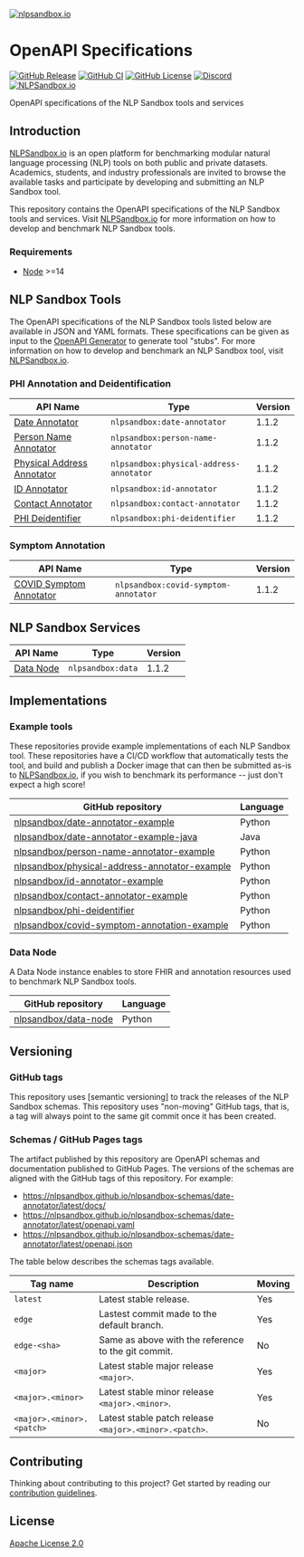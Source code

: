 [![nlpsandbox.io](https://nlpsandbox.github.io/nlpsandbox-themes/banner/Banner@3x.png)](https://nlpsandbox.io)

# OpenAPI Specifications

[![GitHub Release](https://img.shields.io/github/release/nlpsandbox/nlpsandbox-schemas.svg?include_prereleases&color=94398d&labelColor=555555&logoColor=ffffff&style=for-the-badge&logo=github)](https://github.com/nlpsandbox/nlpsandbox-schemas/releases)
[![GitHub CI](https://img.shields.io/github/workflow/status/nlpsandbox/nlpsandbox-schemas/CI.svg?color=94398d&labelColor=555555&logoColor=ffffff&style=for-the-badge&logo=github)](https://github.com/nlpsandbox/nlpsandbox-schemas)
[![GitHub License](https://img.shields.io/github/license/nlpsandbox/nlpsandbox-schemas.svg?color=94398d&labelColor=555555&logoColor=ffffff&style=for-the-badge&logo=github)](https://github.com/nlpsandbox/nlpsandbox-schemas)
[![Discord](https://img.shields.io/discord/770484164393828373.svg?color=94398d&labelColor=555555&logoColor=ffffff&style=for-the-badge&label=Discord&logo=discord)](https://discord.gg/Zb4ymtF "Realtime support / chat with the community and the team")
[![NLPSandbox.io](https://img.shields.io/badge/nlpsandbox\.io-blue.svg?color=94398d&labelColor=555555&logoColor=ffffff&style=for-the-badge&logo=data:image/svg%2bxml;base64,PHN2ZyByb2xlPSJpbWciIHZpZXdCb3g9IjAgMCAyNCAyNCIgeG1sbnM9Imh0dHA6Ly93d3cudzMub3JnLzIwMDAvc3ZnIj48cGF0aCBkPSJtMy4yIDcuOS0xLjctMXYxMS40bDkuOSA1LjdWMTIuNkw1LjYgOS4zIDMuMiA3Ljl6bTE3LjEtMS4zIDEuNS0uOUwxMiAwIDIuMiA1LjdsMi42IDEuNS4xLjEgMS43IDEgNS41IDMuMiA1LjEtMyAzLjEtMS45ek0xMiA5LjUgOS4zIDcuOSA3LjQgNi44bC0xLjctMS0uMS0uMWgtLjFMMTIgMS45bDYuNSAzLjhMMTYuMyA3IDEyIDkuNXptOC44LTEuNi0yLjQgMS40LS41LjItNS4zIDMuMVYyNGw5LjktNS43VjYuOWwtMS43IDF6IiBmaWxsPSIjZmZmIi8+PC9zdmc+)](https://nlpsandbox.io "NLPSandbox.io")

OpenAPI specifications of the NLP Sandbox tools and services

## Introduction

[NLPSandbox.io] is an open platform for benchmarking modular natural language
processing (NLP) tools on both public and private datasets. Academics, students,
and industry professionals are invited to browse the available tasks and
participate by developing and submitting an NLP Sandbox tool.

This repository contains the OpenAPI specifications of the NLP Sandbox tools and
services. Visit [NLPSandbox.io] for more information on how to develop and
benchmark NLP Sandbox tools.

### Requirements

- [Node] >=14

## NLP Sandbox Tools

The OpenAPI specifications of the NLP Sandbox tools listed below are available
in JSON and YAML formats. These specifications can be given as input to the
[OpenAPI Generator] to generate tool "stubs". For more information on how to
develop and benchmark an NLP Sandbox tool, visit [NLPSandbox.io].

### PHI Annotation and Deidentification

API Name                     | Type                                    | Version
-----------------------------|-----------------------------------------|--------
[Date Annotator]             | `nlpsandbox:date-annotator`             | 1.1.2
[Person Name Annotator]      | `nlpsandbox:person-name-annotator`      | 1.1.2
[Physical Address Annotator] | `nlpsandbox:physical-address-annotator` | 1.1.2
[ID Annotator]               | `nlpsandbox:id-annotator`               | 1.1.2
[Contact Annotator]          | `nlpsandbox:contact-annotator`          | 1.1.2
[PHI Deidentifier]           | `nlpsandbox:phi-deidentifier`           | 1.1.2

### Symptom Annotation

API Name                     | Type                                    | Version
-----------------------------|-----------------------------------------|--------
[COVID Symptom Annotator]    | `nlpsandbox:covid-symptom-annotator`    | 1.1.2

## NLP Sandbox Services

API Name                | Type                                    | Version
------------------------|-----------------------------------------|--------
[Data Node]             | `nlpsandbox:data`                       | 1.1.2

## Implementations

### Example tools

These repositories provide example implementations of each NLP Sandbox tool.
These repositories have a CI/CD workflow that automatically tests the tool, and
build and publish a Docker image that can then be submitted as-is to
[NLPSandbox.io], if you wish to benchmark its performance -- just don't expect a
high score!

GitHub repository                               | Language
------------------------------------------------|---------
[nlpsandbox/date-annotator-example]             | Python
[nlpsandbox/date-annotator-example-java]        | Java
[nlpsandbox/person-name-annotator-example]      | Python
[nlpsandbox/physical-address-annotator-example] | Python
[nlpsandbox/id-annotator-example]               | Python
[nlpsandbox/contact-annotator-example]          | Python
[nlpsandbox/phi-deidentifier]                   | Python
[nlpsandbox/covid-symptom-annotation-example]   | Python

### Data Node

A Data Node instance enables to store FHIR and annotation resources used to
benchmark NLP Sandbox tools.

GitHub repository                               | Language
------------------------------------------------|---------
[nlpsandbox/data-node]                          | Python

## Versioning

### GitHub tags

This repository uses [semantic versioning] to track the releases of the NLP
Sandbox schemas. This repository uses "non-moving" GitHub tags, that is, a tag
will always point to the same git commit once it has been created.

### Schemas / GitHub Pages tags

The artifact published by this repository are OpenAPI schemas and documentation
published to GitHub Pages. The versions of the schemas are aligned with the
GitHub tags of this repository. For example:

- https://nlpsandbox.github.io/nlpsandbox-schemas/date-annotator/latest/docs/
- https://nlpsandbox.github.io/nlpsandbox-schemas/date-annotator/latest/openapi.yaml
- https://nlpsandbox.github.io/nlpsandbox-schemas/date-annotator/latest/openapi.json

The table below describes the schemas tags available.

| Tag name                        | Description                                            | Moving
|---------------------------------|--------------------------------------------------------|-------
| `latest`                        | Latest stable release.                                 | Yes
| `edge`                          | Lastest commit made to the default branch.             | Yes
| `edge-<sha>`                    | Same as above with the reference to the git commit.    | No
| `<major>`                       | Latest stable major release `<major>`.                 | Yes
| `<major>.<minor>`               | Latest stable minor release `<major>.<minor>`.         | Yes
| `<major>.<minor>.<patch>`       | Latest stable patch release `<major>.<minor>.<patch>`. | No

## Contributing

Thinking about contributing to this project? Get started by reading our
[contribution guidelines].

## License

[Apache License 2.0]

<!-- Links -->

[NLPSandbox.io]: https://nlpsandbox.io
[Date Annotator]: https://nlpsandbox.github.io/nlpsandbox-schemas/date-annotator/latest/docs/
[Person Name Annotator]: https://nlpsandbox.github.io/nlpsandbox-schemas/person-name-annotator/latest/docs/
[Physical Address Annotator]: https://nlpsandbox.github.io/nlpsandbox-schemas/physical-address-annotator/latest/docs/
[ID Annotator]: https://nlpsandbox.github.io/nlpsandbox-schemas/id-annotator/latest/docs/
[Contact Annotator]: https://nlpsandbox.github.io/nlpsandbox-schemas/contact-annotator/latest/docs/
[PHI Deidentifier]: https://nlpsandbox.github.io/nlpsandbox-schemas/phi-deidentifier/latest/docs/
[COVID Symptom Annotator]: https://nlpsandbox.github.io/nlpsandbox-schemas/covid-symptom-annotator/latest/docs/
[Data Node]: https://nlpsandbox.github.io/nlpsandbox-schemas/data-node/latest/docs/
[OpenAPI Generator]: https://github.com/OpenAPITools/openapi-generator
[nlpsandbox/date-annotator-example]: https://github.com/nlpsandbox/date-annotator-example
[nlpsandbox/date-annotator-example-java]: https://github.com/nlpsandbox/date-annotator-example-java
[nlpsandbox/person-name-annotator-example]: https://github.com/nlpsandbox/person-name-annotator-example
[nlpsandbox/physical-address-annotator-example]: https://github.com/nlpsandbox/physical-address-annotator-example
[nlpsandbox/id-annotator-example]: https://github.com/nlpsandbox/id-annotator-example
[nlpsandbox/contact-annotator-example]: https://github.com/nlpsandbox/contact-annotator-example
[nlpsandbox/phi-deidentifier]: https://github.com/nlpsandbox/phi-deidentifier
[nlpsandbox/covid-symptom-annotation-example]: https://github.com/nlpsandbox/covid-symptom-annotator-example
[nlpsandbox/data-node]: https://github.com/nlpsandbox/data-node
[contribution guidelines]: .github/CONTRIBUTING.md
[Apache License 2.0]: https://github.com/nlpsandbox/nlpsandbox-schemas/blob/main/LICENSE
[Node]: https://nodejs.org/en/
